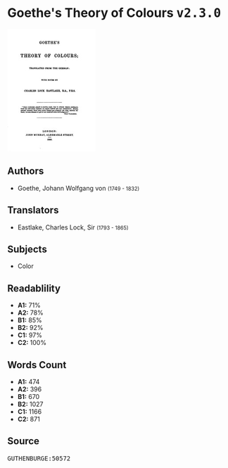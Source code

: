# Goethe's Theory of Colours <kbd>v2.3.0</kbd>

![](./cover.medium.jpg "")

## Authors


 - Goethe, Johann Wolfgang von <small>(1749 - 1832)</small>

## Translators


 - Eastlake, Charles Lock, Sir <small>(1793 - 1865)</small>

## Subjects


 - Color

## Readablility


 - **A1:** 71%
 - **A2:** 78%
 - **B1:** 85%
 - **B2:** 92%
 - **C1:** 97%
 - **C2:** 100%

## Words Count


 - **A1:** 474
 - **A2:** 396
 - **B1:** 670
 - **B2:** 1027
 - **C1:** 1166
 - **C2:** 871

## Source


<kbd>GUTHENBURGE:50572</kbd>
